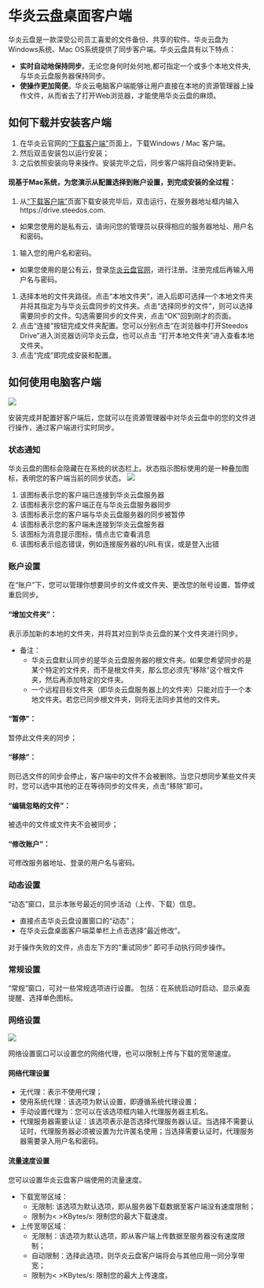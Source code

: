 # 华炎云盘桌面客户端
华炎云盘是一款深受公司员工喜爱的文件备份、共享的软件。华炎云盘为Windows系统、Mac OS系统提供了同步客户端。华炎云盘具有以下特点：
- **实时自动地保持同步**。无论您身何时处何地,都可指定一个或多个本地文件夹,与华炎云盘服务器保持同步。
- **使操作更加简便**。华炎云电脑客户端能够让用户直接在本地的资源管理器上操作文件，从而省去了打开Web浏览器，才能使用华炎云盘的麻烦。

## 如何下载并安装客户端
1. 在华炎云官网的[“下载客户端”](https://www.steedos.com/cn/drive/downloads/)页面上，下载Windows / Mac 客户端。
1. 然后双击安装包以运行安装；
1. 之后依照安装向导来操作。安装完毕之后，同步客户端将自动保持更新。

#### 现基于Mac系统，为您演示从配置选择到账户设置，到完成安装的全过程：
1. 从[“下载客户端”](https://www.steedos.com/cn/drive/downloads/)页面下载安装完毕后，双击运行，在服务器地址框内输入https://drive.steedos.com.
  - 如果您使用的是私有云，请询问您的管理员以获得相应的服务器地址、用户名和密码。
1. 输入您的用户名和密码。
  - 如果您使用的是公有云，登录[华炎云盘官网](https://drive.steedos.com/)，进行注册。注册完成后再输入用户名与密码。
1. 选择本地的文件夹路径。点击“本地文件夹”，进入后即可选择一个本地文件夹并将其指定为与华炎云盘同步的文件夹。点击“选择同步的文件”，则可以选择需要同步的文件。勾选需要同步的文件夹，点击“OK”回到刚才的页面。
2. 点击“连接”按钮完成文件夹配置。您可以分别点击“在浏览器中打开Steedos Drive”进入浏览器访问华炎云盘，也可以点击 “打开本地文件夹”进入查看本地文件夹。
3. 点击“完成”即完成安装和配置。

## 如何使用电脑客户端
![](images/pc_client_account.png)

安装完成并配置好客户端后，您就可以在资源管理器中对华炎云盘中的您的文件进行操作，通过客户端进行实时同步。

### 状态通知
华炎云盘的图标会隐藏在在系统的状态栏上。状态指示图标使用的是一种叠加图标，表明您的客户端当前的同步状态。
![](images/客户端状态.jpg)

  1. 该图标表示您的客户端已连接到华炎云盘服务器
  2. 该图标表示您的客户端正在与华炎云盘服务器同步
  3. 该图标表示您的客户端与华炎云盘服务器的同步被暂停
  4. 该图标表示您的客户端未连接到华炎云盘服务器
  5. 该图标为消息提示图标，情点击它查看消息
  6. 该图标表示组态错误，例如连接服务器的URL有误，或是登入出错

### 账户设置
在“账户”下，您可以管理你想要同步的文件或文件夹、更改您的账号设置、暂停或重启同步。
#### “增加文件夹”：
表示添加新的本地的文件夹，并将其对应到华炎云盘的某个文件夹进行同步。
- 备注：
  - 华炎云盘默认同步的是华炎云盘服务器的根文件夹。如果您希望同步的是某个特定的文件夹，而不是根文件夹，那么您必须先“移除”这个根文件夹，然后再添加特定的文件夹。
  - 一个远程目标文件夹（即华炎云盘服务器上的文件夹）只能对应于一个本地文件夹。若您已同步根文件夹，则将无法同步其他的文件夹。

####  “暂停”：
暂停此文件夹的同步；

#### “移除”：
则已选文件的同步会停止，客户端中的文件不会被删除。当您只想同步某些文件夹时，您可以选中其他的正在等待同步的文件夹，点击“移除”即可。

####  “编辑忽略的文件”：
被选中的文件或文件夹不会被同步；

#### “修改账户”：
可修改服务器地址、登录的用户名与密码。

### 动态设置
 “动态”窗口，显示本账号最近的同步活动（上传、下载）信息。 
- 直接点击华炎云盘设置窗口的“动态”；
- 在华炎云盘桌面客户端菜单栏上点击选择“最近修改”。

对于操作失败的文件，点击左下方的“重试同步” 即可手动执行同步操作。

### 常规设置
“常规”窗口，可对一些常规选项进行设置。
 包括：在系统启动时启动、显示桌面提醒、选择单色图标。

### 网络设置
![](images/pc_client_network.png)

网络设置窗口可以设置您的网络代理，也可以限制上传与下载的宽带速度。

#### 网络代理设置
- 无代理：表示不使用代理；
- 使用系统代理：该选项为默认设置，即遵循系统代理设置；
- 手动设置代理为：您可以在该选项框内输入代理服务器主机名。
- 代理服务器需要认证：该选项表示是否选择代理服务器认证。当选择不需要认证时，代理服务器必须被设置为允许匿名使用；当选择需要认证时，代理服务器需要录入用户名和密码。

#### 流量速度设置
您可以设置华炎云盘客户端使用的流量速度。
- 下载宽带区域：
  - 无限制: 该选项为默认选项，即从服务器下载数据至客户端没有速度限制；
  - 限制为< >KBytes/s: 限制您的最大下载速度。
- 上传宽带区域：
  - 无限制：该选项为默认选项，即从客户端上传数据至服务器没有速度限制；
  - 自动限制：选择此选项，则华炎云盘客户端将会与其他应用一同分享带宽；
  - 限制为< >KBytes/s: 限制您的最大上传速度。




